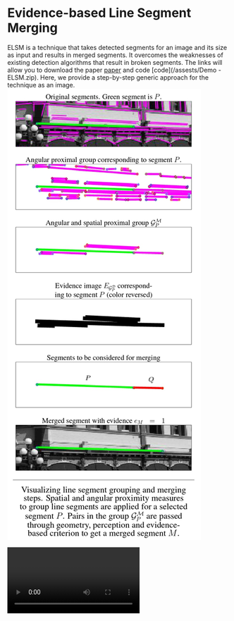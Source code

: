 # Evidence-based Line Segment Merging

ELSM is a technique that takes detected segments for an image and its size as input and results in merged segments. It overcomes the weaknesses of existing detection algorithms that result in broken segments. The links will allow you to download the paper [paper](/assests/ELSMpdf.pdf) and code [code](/assests/Demo - ELSM.zip). Here, we provide a step-by-step generic approach for the technique as an image.  
![Pipeline](/assests/img/pipeline2.jpg)

![Denmo](/assests/img/myVideo.avi)
